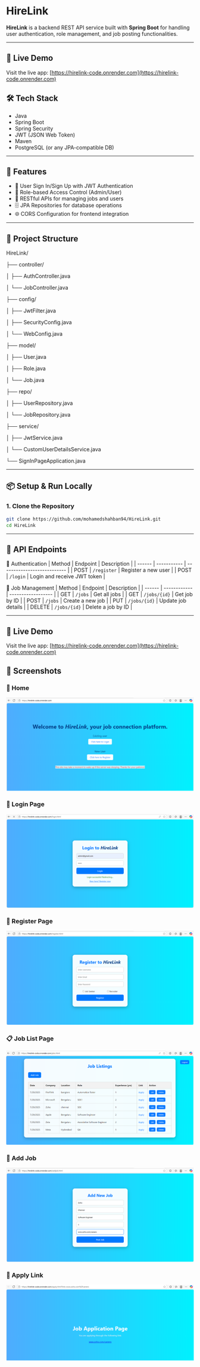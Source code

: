 # HireLink

**HireLink** is a backend REST API service built with **Spring Boot** for handling user authentication, role management, and job posting functionalities.

---

## 🔗 Live Demo

Visit the live app: [https://hirelink-code.onrender.com](https://hirelink-code.onrender.com)


## 🛠 Tech Stack

- Java
- Spring Boot
- Spring Security
- JWT (JSON Web Token)
- Maven
- PostgreSQL (or any JPA-compatible DB)

---

## 🚀 Features

- 🔐 User Sign In/Sign Up with JWT Authentication
- 👥 Role-based Access Control (Admin/User)
- 📄 RESTful APIs for managing jobs and users
- 🗄️ JPA Repositories for database operations
- 🌐 CORS Configuration for frontend integration

---

## 📁 Project Structure

HireLink/

├── controller/

│ ├── AuthController.java

│ └── JobController.java

├── config/

│ ├── JwtFilter.java

│ ├── SecurityConfig.java

│ └── WebConfig.java

├── model/

│ ├── User.java

│ ├── Role.java

│ └── Job.java

├── repo/

│ ├── UserRepository.java

│ └── JobRepository.java

├── service/

│ ├── JwtService.java

│ └── CustomUserDetailsService.java

└── SignInPageApplication.java


---

## 📦 Setup & Run Locally

### 1. Clone the Repository

```bash
git clone https://github.com/mohamedshahban94/HireLink.git
cd HireLink
```
---

## 🔌 API Endpoints

🔐 Authentication
| Method | Endpoint    | Description                 |
| ------ | ----------- | --------------------------- |
| POST   | `/register` | Register a new user         |
| POST   | `/login`    | Login and receive JWT token |

💼 Job Management
| Method | Endpoint     | Description        |
| ------ | ------------ | ------------------ |
| GET    | `/jobs`      | Get all jobs       |
| GET    | `/jobs/{id}` | Get job by ID      |
| POST   | `/jobs`      | Create a new job   |
| PUT    | `/jobs/{id}` | Update job details |
| DELETE | `/jobs/{id}` | Delete a job by ID |

---

## 🔗 Live Demo

Visit the live app: [https://hirelink-code.onrender.com](https://hirelink-code.onrender.com)

## 📸 Screenshots

### 🔐  Home
![Home Page](screenshots/home.png)

### 🔐 Login Page
![Login Page](screenshots/login.png)

### 🔐 Register Page
![Register Page](screenshots/register.png)

### 📋 Job List Page
![Job List](screenshots/job-list.png)

### 📝 Add Job
![Add Job](screenshots/add-job.png)

### 📝 Apply Link
![Apply link](screenshots/apply.png)


